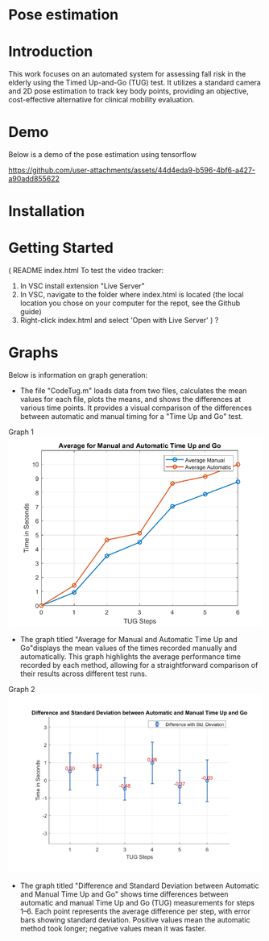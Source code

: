 # Pose estimation

# Introduction 
This work focuses on an automated system for assessing fall risk in the elderly using the Timed Up-and-Go (TUG) test. It utilizes a standard camera and 2D pose estimation to track key body points, providing an objective, cost-effective alternative for clinical mobility evaluation.

# Demo 
Below is a demo of the pose estimation using tensorflow

https://github.com/user-attachments/assets/44d4eda9-b596-4bf6-a427-a90add855622




# Installation


# Getting Started

( README index.html
To test the video tracker:
1. In VSC install extension "Live Server"
2. In VSC, navigate to the folder where index.html is located (the local location you chose on your computer for the repot, see the Github guide)
3. Right-click index.html and select 'Open with Live Server' ) ? 


# Graphs 
Below is information on graph generation: 
* The file "CodeTug.m" loads data from two files, calculates the mean values for each file, plots the means, and shows the differences at various time points. It provides a visual comparison of the differences between automatic and manual timing for a "Time Up and Go" test.

Graph 1 
![Alt text](https://github.com/Annay02/pose-estimation/blob/main/Graphs/Avrage%20for%20Manual%20and%20Automatic%20Time%20Up%20and%20Go.png)
* The graph titled "Average for Manual and Automatic Time Up and Go"displays the mean values of the times recorded manually and automatically. This graph highlights the average performance time recorded by each method, allowing for a straightforward comparison of their results across different test runs. 

Graph 2 
![Alt text](https://github.com/Annay02/pose-estimation/blob/main/Graphs/Standard%20Deviation%20.png)
* The graph titled "Difference and Standard Deviation between Automatic and Manual Time Up and Go" shows time differences between automatic and manual Time Up and Go (TUG) measurements for steps 1–6. Each point represents the average difference per step, with error bars showing standard deviation. Positive values mean the automatic method took longer; negative values mean it was faster.





